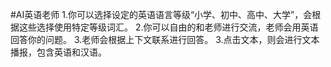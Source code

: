 #AI英语老师
1.你可以选择设定的英语语言等级“小学、初中、高中、大学”，会根据这些选择使用特定等级词汇。
2.你可以自由的和老师进行交流，老师会用英语回答你的问题。
3.老师会根据上下文联系进行回答。
3.点击文本，则会进行文本播报，包含英语和汉语。
